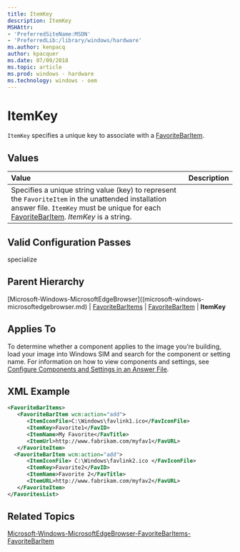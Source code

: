 ```yaml
---
title: ItemKey
description: ItemKey
MSHAttr:
- 'PreferredSiteName:MSDN'
- 'PreferredLib:/library/windows/hardware'
ms.author: kenpacq
author: kpacquer
ms.date: 07/09/2018
ms.topic: article
ms.prod: windows - hardware
ms.technology: windows - oem
---
```


# ItemKey

`ItemKey` specifies a unique key to associate with a [FavoriteBarItem](microsoft-windows-microsoftedgebrowser-favoritebaritems-favoritebaritem.md).

## Values

| Value                   | Description                                                                           |
|:------------------------|:--------------------------------------------------------------------------------------|
| Specifies a unique string value (key) to represent the `FavoriteItem` in the unattended installation answer file. `ItemKey` must be unique for each [FavoriteBarItem](microsoft-windows-microsoftedgebrowser-favoritebaritems-favoritebaritem.md). _ItemKey_ is a string. |


## Valid Configuration Passes

specialize

## Parent Hierarchy

[Microsoft-Windows-MicrosoftEdgeBrowser]((microsoft-windows-microsoftedgebrowser.md) | [FavoriteBarItems](microsoft-windows-microsoftedgebrowser-favoritebaritems.md) | [FavoriteBarItem](microsoft-windows-microsoftedgebrowser-favoritebaritems-favoritebaritem.md) | **ItemKey**

## Applies To

To determine whether a component applies to the image you’re building, load your image into Windows SIM and search for the component or setting name. For information on how to view components and settings, see [Configure Components and Settings in an Answer File](https://docs.microsoft.com/en-us/windows-hardware/customize/desktop/wsim/configure-components-and-settings-in-an-answer-file).

## XML Example

```XML
<FavoriteBarItems>
   <FavoriteBarItem wcm:action="add">
      <ItemIconFile>C:\Windows\favlink1.ico</FavIconFile>
      <ItemKey>Favorite1</FavID>
      <ItemName>My Favorite</FavTitle>
      <ItemUrl>http://www.fabrikam.com/myfav1</FavURL>
   </FavoriteItem>
  <FavoriteBarItem wcm:action="add">
      <ItemIconFile> C:\Windows\favlink2.ico </FavIconFile>
      <ItemKey>Favorite2</FavID>
      <ItemName>Favorite 2</FavTitle>
      <ItemURL>http://www.fabrikam.com/myfav2</FavURL>
   </FavoriteItem>
</FavoritesList>
```

## Related Topics

[Microsoft-Windows-MicrosoftEdgeBrowser-FavoriteBarItems-FavoriteBarItem](microsoft-windows-microsoftedgebrowser-favoritebaritems-favoritebaritem.md)
